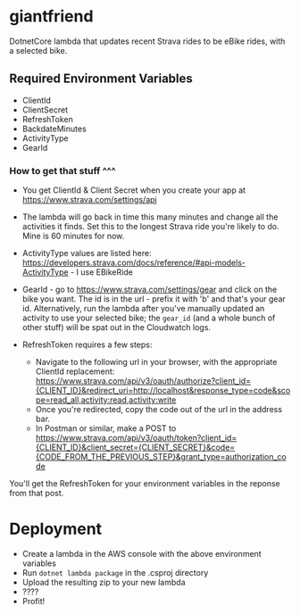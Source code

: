 # giantfriend

DotnetCore lambda that updates recent Strava rides to be eBike rides, with a selected bike.

## Required Environment Variables
- ClientId
- ClientSecret
- RefreshToken
- BackdateMinutes
- ActivityType
- GearId

### How to get that stuff ^^^
- You get ClientId & Client Secret when you create your app at https://www.strava.com/settings/api
- The lambda will go back in time this many minutes and change all the activities it finds. Set this to the longest Strava ride you're likely to do. Mine is 60 minutes for now.
- ActivityType values are listed here: https://developers.strava.com/docs/reference/#api-models-ActivityType - I use EBikeRide
- GearId - go to https://www.strava.com/settings/gear and click on the bike you want. The id is in the url - prefix it with 'b' and that's your gear id. Alternatively, run the lambda after you've manually updated an activity to use your selected bike; the `gear_id` (and a whole bunch of other stuff) will be spat out in the Cloudwatch logs.

- RefreshToken requires a few steps:
  - Navigate to the following url in your browser, with the appropriate ClientId replacement: https://www.strava.com/api/v3/oauth/authorize?client_id={CLIENT_ID}&redirect_uri=http://localhost&response_type=code&scope=read_all,activity:read,activity:write
  - Once you're redirected, copy the code out of the url in the address bar.
  - In Postman or similar, make a POST to https://www.strava.com/api/v3/oauth/token?client_id={CLIENT_ID}&client_secret={CLIENT_SECRET}&code={CODE_FROM_THE_PREVIOUS_STEP}&grant_type=authorization_code

You'll get the RefreshToken for your environment variables in the reponse from that post.

# Deployment
- Create a lambda in the AWS console with the above environment variables
- Run `dotnet lambda package` in the .csproj directory
- Upload the resulting zip to your new lambda
- ????
- Profit!
